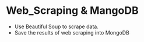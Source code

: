 # Web_Scraping & MangoDB

- Use Beautiful Soup to scrape data.
- Save the results of web scraping into MongoDB
